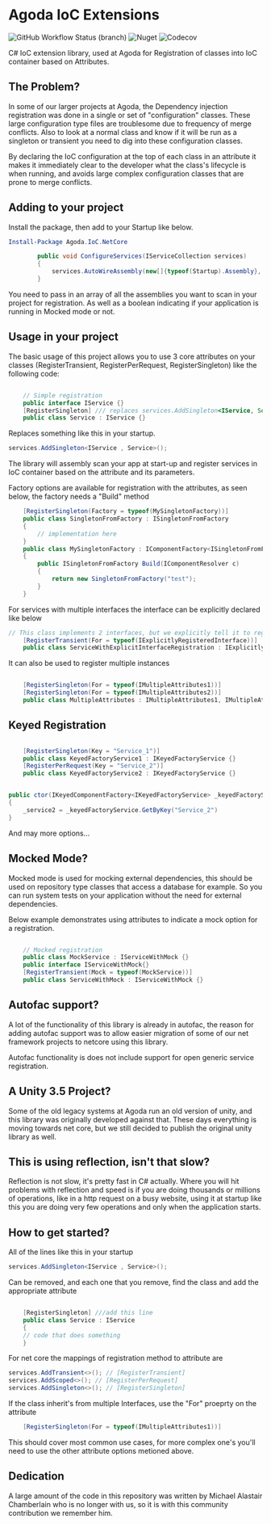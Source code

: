 # Agoda IoC Extensions 
![GitHub Workflow Status (branch)](https://img.shields.io/github/workflow/status/agoda-com/Agoda.IoC/.NET%20Core%20Build%20and%20Publish/main)
![Nuget](https://img.shields.io/nuget/v/agoda.ioc.netcore)
![Codecov](https://img.shields.io/codecov/c/github/agoda-com/agoda.ioc)

C# IoC extension library, used at Agoda for Registration of classes into IoC container based on Attributes. 

## The Problem?

In some of our larger projects at Agoda, the Dependency injection registration was done in a single or set of "configuration" classes. These large configuration type files are troublesome due to frequency of merge conflicts. Also to look at a normal class and know if it will be run as a singleton or transient you need to dig into these configuration classes.

By declaring the IoC configuration at the top of each class in an attribute it makes it immediately clear to the developer what the class's lifecycle is when running, and avoids large complex configuration classes that are prone to merge conflicts.

## Adding to your project

Install the package, then add to your Startup like below.

```powershell
Install-Package Agoda.IoC.NetCore
```

```csharp
        public void ConfigureServices(IServiceCollection services)
        {
            services.AutoWireAssembly(new[]{typeof(Startup).Assembly}, isMockMode);
        }
```

You need to pass in an array of all the assemblies you want to scan in your project for registration. As well as a boolean indicating if your application is running in Mocked mode or not.

## Usage in your project

The basic usage of this project allows you to use 3 core attributes on your classes (RegisterTransient, RegisterPerRequest, RegisterSingleton) like the following code:

```csharp

    // Simple registration
    public interface IService {}
    [RegisterSingleton] /// replaces services.AddSingleton<IService, Service>();
    public class Service : IService {}

```
Replaces something like this in your startup.
```csharp
services.AddSingleton<IService , Service>();
```

The library will assembly scan your app at start-up and register services in IoC container based on the attribute and its parameters.

Factory options are available for registration with the attributes, as seen below, the factory needs a "Build" method

```csharp
    [RegisterSingleton(Factory = typeof(MySingletonFactory))]
    public class SingletonFromFactory : ISingletonFromFactory
    {
        // implementation here
    }
    public class MySingletonFactory : IComponentFactory<ISingletonFromFactory>
    {
        public ISingletonFromFactory Build(IComponentResolver c)
        {
            return new SingletonFromFactory("test");
        }
    }
```

For services with multiple interfaces the interface can be explicitly declared like below

```csharp
// This class implements 2 interfaces, but we explicitly tell it to register only 1.
    [RegisterTransient(For = typeof(IExplicitlyRegisteredInterface))]
    public class ServiceWithExplicitInterfaceRegistration : IExplicitlyRegisteredInterface, IInterfaceThatShouldNotGetRegistered {}
```
It can also be used to register multiple instances

```csharp

    [RegisterSingleton(For = typeof(IMultipleAttributes1))]
    [RegisterSingleton(For = typeof(IMultipleAttributes2))]
    public class MultipleAttributes : IMultipleAttributes1, IMultipleAttributes2 {}
```
## Keyed Registration


```csharp

    [RegisterSingleton(Key = "Service_1")]
    public class KeyedFactoryService1 : IKeyedFactoryService {} 
    [RegisterPerRequest(Key = "Service_2")]
    public class KeyedFactoryService2 : IKeyedFactoryService {}


public ctor(IKeyedComponentFactory<IKeyedFactoryService> _keyedFactoryService)
{
    _service2 = _keyedFactoryService.GetByKey("Service_2")
}
```

And may more options...

## Mocked Mode?

Mocked mode is used for mocking external dependencies, this should be used on repository type classes that access a database for example. So you can run system tests on your application without the need for external dependencies.

Below example demonstrates using attributes to indicate a mock option for a registration.

```csharp

    // Mocked registration
    public class MockService : IServiceWithMock {}
    public interface IServiceWithMock{}
    [RegisterTransient(Mock = typeof(MockService))]
    public class ServiceWithMock : IServiceWithMock {}

```
## Autofac support?

A lot of the functionality of this library is already in autofac, the reason for adding autofac support was to allow easier migration of some of our net framework projects to netcore using this library.

Autofac functionality is does not include support for open generic service registration. 

## A Unity 3.5 Project?

Some of the old legacy systems at Agoda run an old version of unity, and this library was originally developed against that. These days everything is moving towards net core, but we still decided to publish the original unity library as well.

## This is using reflection, isn't that slow?

Reflection is not slow, it's pretty fast in C# actually. Where you will hit problems with reflection and speed is if you are doing thousands or millions of operations, like in a http request on a busy website, using it at startup like this you are doing very few operations and only when the application starts.

## How to get started?

All of the lines like this in your startup

```csharp
services.AddSingleton<IService , Service>();
```

Can be removed, and each one that you remove, find the class and add the appropriate attribute

```csharp

    [RegisterSingleton] ///add this line
    public class Service : IService 
    {
    // code that does something
    }

```
For net core the mappings of registration method to attribute are

```csharp
services.AddTransient<>(); // [RegisterTransient]
services.AddScoped<>(); // [RegisterPerRequest]
services.AddSingleton<>(); // [RegisterSingleton]
```

If the class inherit's from multiple Interfaces, use the "For" proeprty on the attribute

```csharp
    [RegisterSingleton(For = typeof(IMultipleAttributes1))]
```

This should cover most common use cases, for more complex one's you'll need to use the other attribute options metioned above.


## Dedication
A large amount of the code in this repository was written by Michael Alastair Chamberlain who is no longer with us, so it is with this community contribution we remember him.
